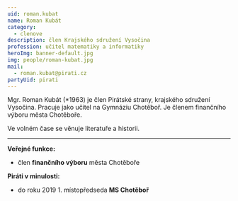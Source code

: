 ```yaml
---
uid: roman.kubat
name: Roman Kubát
category:
  - clenove
description: člen Krajského sdružení Vysočina
profession: učitel matematiky a informatiky
heroImg: banner-default.jpg
img: people/roman-kubat.jpg
mail:
  - roman.kubat@pirati.cz
partyUid: pirati
---
```


Mgr. Roman Kubát (*1963) je člen Pirátské strany, krajského sdružení Vysočina. Pracuje jako učitel na Gymnáziu Chotěboř. Je členem finančního výboru města Chotěboře.

Ve volném čase se věnuje literatuře a historii.

---
**Veřejné funkce:**
* člen **finančního výboru** města Chotěboře

**Piráti v minulosti:**
* do roku 2019 1. místopředseda **MS Chotěboř**

